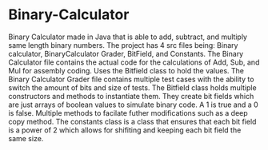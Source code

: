 # Binary-Calculator
Binary Calculator made in Java that is able to add, subtract, and multiply same length binary numbers.
The project has 4 src files being: Binary calculator, BinaryCalculator Grader, BitField, and Constants.
The Binary Calculator file contains the actual code for the calculations of Add, Sub, and Mul for assembly coding. Uses the Bitfield class to hold the values.
The Binary Calculator Grader file contains multiple test cases with the ability to switch the amount of bits and size of tests.
The Bitfield class holds multiple constructors and methods to instantiate them. They create bit fields which are just arrays of boolean values to simulate binary code.
A 1 is true and a 0 is false. Multiple methods to facilate futher modifications such as a deep copy method. The constants class is a class that ensures that each 
bit field is a power of 2 which allows for shifiting and keeping each bit field the same size.
